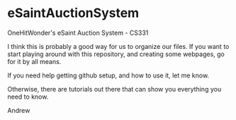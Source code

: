 eSaintAuctionSystem
===================

OneHitWonder's eSaint Auction System - CS331

I think this is probably a good way for us to organize our files.  If you want to start playing around with this repository, and creating some webpages, go for it by all means.

If you need help getting github setup, and how to use it, let me know.

Otherwise, there are tutorials out there that can show you everything you need to know.

Andrew
